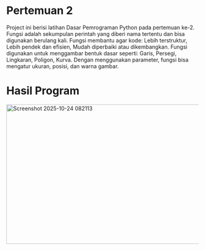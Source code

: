 # Pertemuan 2
Project ini berisi latihan Dasar Pemrograman Python pada pertemuan ke-2.
Fungsi adalah sekumpulan perintah yang diberi nama tertentu dan bisa digunakan berulang kali.
Fungsi membantu agar kode: Lebih terstruktur, Lebih pendek dan efisien, Mudah diperbaiki atau dikembangkan.
Fungsi digunakan untuk menggambar bentuk dasar seperti: Garis, Persegi, Lingkaran, Poligon, Kurva. Dengan menggunakan parameter, fungsi bisa
mengatur ukuran, posisi, dan warna gambar.

# Hasil Program
<img width="765" height="367" alt="Screenshot 2025-10-24 082113" src="https://github.com/user-attachments/assets/c1e734c0-cad9-47a8-9cc6-0deee3387fe2" />
